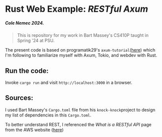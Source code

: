 # Rust Web Example: *RESTful Axum*
##### Cole Nemec 2024.
>This is repository for my work in Bart Massey's CS410P taught in Spring '24 at PSU.

The present code is based on programatik29's `axum-tutorial`([here](https://github.com/programatik29/axum-tutorial/tree/master?tab=readme-ov-file)) which I'm following to familiarize myself with Axum, Tokio, and webdev with Rust. 

## Run the code:
Invoke `cargo run` and visit `http://localhost:3000` in a browser.
 
## Sources:

I used Bart Massey's `Cargo.toml` file from his `knock-knock`project to design my list of dependencies in this `Cargo.toml`.

To better understand REST, I referenced the *What is a RESTful API* page from the AWS website ([here](https://aws.amazon.com/what-is/restful-api/#:~:text=RESTful%20API%20is%20an%20interface,applications%20to%20perform%20various%20tasks.))